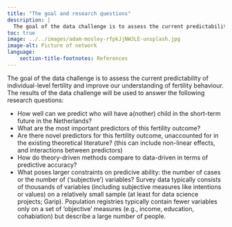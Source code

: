 ```yaml
---
title: "The goal and research questions"
description: |
  The goal of the data challenge is to assess the current predictability of individual-level fertility and improve our understanding of fertility behaviour.
toc: true
image: ../../images/adam-mosley-rfpkJjNWJLE-unsplash.jpg
image-alt: Picture of network
language: 
    section-title-footnotes: References
---
```


The goal of the data challenge is to assess the current predictability of individual-level fertility and improve our understanding of fertility behaviour. The results of the data challenge will be used to answer the following research questions: 

* How well can we predict who will have a(nother) child in the short-term future in the Netherlands?  
* What are the most important predictors of this fertility outcome?   
* Are there novel predictors for this fertility outcome, unaccounted for in the existing theoretical literature? (this can include non-linear effects, and interactions between predictors)  
* How do theory-driven methods compare to data-driven in terms of predictive accuracy?  
* What poses larger constraints on predicive ability: the number of cases or the number of (‘subjective’) variables? Survey data typically consists of thousands of variables (including subjective measures like intentions or values) on a relatively small sample (at least for data science projects; Garip). Population registries typically contain fewer variables only on a set of ‘objective’ measures (e.g., income, education, cohabiation) but describe a large number of people. 

